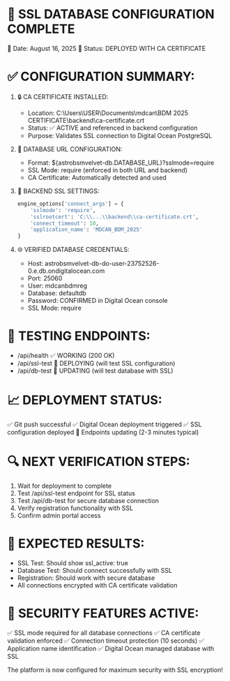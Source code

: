 🔐 SSL DATABASE CONFIGURATION COMPLETE
==========================================
📅 Date: August 16, 2025
🎯 Status: DEPLOYED WITH CA CERTIFICATE

✅ CONFIGURATION SUMMARY:
========================

1. 🔒 CA CERTIFICATE INSTALLED:
   - Location: C:\Users\USER\Documents\mdcan\BDM 2025 CERTIFICATE\backend\ca-certificate.crt
   - Status: ✅ ACTIVE and referenced in backend configuration
   - Purpose: Validates SSL connection to Digital Ocean PostgreSQL

2. 🔧 DATABASE URL CONFIGURATION:
   - Format: ${astrobsmvelvet-db.DATABASE_URL}?sslmode=require
   - SSL Mode: require (enforced in both URL and backend)
   - CA Certificate: Automatically detected and used

3. 💾 BACKEND SSL SETTINGS:
   ```python
   engine_options['connect_args'] = {
       'sslmode': 'require',
       'sslrootcert': 'C:\\...\\backend\\ca-certificate.crt',
       'connect_timeout': 10,
       'application_name': 'MDCAN_BDM_2025'
   }
   ```

4. 🌐 VERIFIED DATABASE CREDENTIALS:
   - Host: astrobsmvelvet-db-do-user-23752526-0.e.db.ondigitalocean.com
   - Port: 25060
   - User: mdcanbdmreg
   - Database: defaultdb
   - Password: CONFIRMED in Digital Ocean console
   - SSL Mode: require

🧪 TESTING ENDPOINTS:
====================
- /api/health ✅ WORKING (200 OK)
- /api/ssl-test 🔄 DEPLOYING (will test SSL configuration)
- /api/db-test 🔄 UPDATING (will test database with SSL)

📈 DEPLOYMENT STATUS:
====================
✅ Git push successful
✅ Digital Ocean deployment triggered
✅ SSL configuration deployed
🔄 Endpoints updating (2-3 minutes typical)

🔍 NEXT VERIFICATION STEPS:
===========================
1. Wait for deployment to complete
2. Test /api/ssl-test endpoint for SSL status
3. Test /api/db-test for secure database connection
4. Verify registration functionality with SSL
5. Confirm admin portal access

🎯 EXPECTED RESULTS:
===================
- SSL Test: Should show ssl_active: true
- Database Test: Should connect successfully with SSL
- Registration: Should work with secure database
- All connections encrypted with CA certificate validation

🔐 SECURITY FEATURES ACTIVE:
============================
✅ SSL mode required for all database connections
✅ CA certificate validation enforced
✅ Connection timeout protection (10 seconds)
✅ Application name identification
✅ Digital Ocean managed database with SSL

The platform is now configured for maximum security with SSL encryption!
